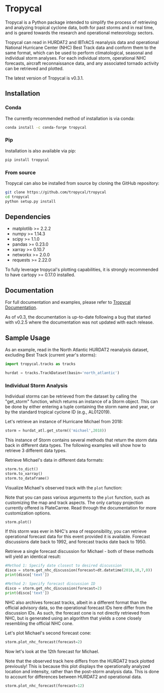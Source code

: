 # Tropycal
Tropycal is a Python package intended to simplify the process of retrieving and analyzing tropical cyclone data, both for past storms and in real time, and is geared towards the research and operational meteorology sectors.

Tropycal can read in HURDAT2 and IBTrACS reanalysis data and operational National Hurricane Center (NHC) Best Track data and conform them to the same format, which can be used to perform climatological, seasonal and individual storm analyses. For each individual storm, operational NHC forecasts, aircraft reconnaissance data, and any associated tornado activity can be retrieved and plotted.

The latest version of Tropycal is v0.3.1.

## Installation


### Conda

The currently recommended method of installation is via conda:

```sh
conda install -c conda-forge tropycal
```

### Pip

Installation is also available via pip:

```sh
pip install tropycal
```

### From source

Tropycal can also be installed from source by cloning the GitHub repository:

```sh
git clone https://github.com/tropycal/tropycal
cd tropycal
python setup.py install
```

## Dependencies
- matplotlib >= 2.2.2
- numpy >= 1.14.3
- scipy >= 1.1.0
- pandas >= 0.23.0
- xarray >= 0.10.7
- networkx >= 2.0.0
- requests >= 2.22.0

To fully leverage tropycal's plotting capabilities, it is strongly recommended to have cartopy >= 0.17.0 installed.

## Documentation
For full documentation and examples, please refer to [Tropycal Documentation](https://tropycal.github.io/tropycal/).

As of v0.3, the documentation is up-to-date following a bug that started with v0.2.5 where the documentation was not updated with each release.

## Sample Usage
As an example, read in the North Atlantic HURDAT2 reanalysis dataset, excluding Best Track (current year's storms):

```python
import tropycal.tracks as tracks

hurdat = tracks.TrackDataset(basin='north_atlantic')
```

### Individual Storm Analysis

Individual storms can be retrieved from the dataset by calling the "get_storm" function, which returns an instance of a Storm object. This can be done by either entering a tuple containing the storm name and year, or by the standard tropical cyclone ID (e.g., AL012019).

Let's retrieve an instance of Hurricane Michael from 2018:

```python
storm = hurdat_atl.get_storm(('michael',2018))
```

This instance of Storm contains several methods that return the storm data back in different data types. The following examples will show how to retrieve 3 different data types.

Retrieve Michael's data in different data formats:

```python
storm.to_dict()
storm.to_xarray()
storm.to_dataframe()
```

Visualize Michael's observed track with the `plot` function:

Note that you can pass various arguments to the `plot` function, such as customizing the map and track aspects. The only cartopy projection currently offered is PlateCarree. Read through the documentation for more customization options.

```python
storm.plot()
```

If this storm was ever in NHC's area of responsibility, you can retrieve operational forecast data for this event provided it is available. Forecast discussions date back to 1992, and forecast tracks date back to 1950.

Retrieve a single forecast discussion for Michael - both of these methods will yield an identical result:

```python
#Method 1: Specify date closest to desired discussion
disco = storm.get_nhc_discussion(forecast=dt.datetime(2018,10,7,0))
print(disco['text'])

#Method 2: Specify forecast discussion ID
disco = storm.get_nhc_discussion(forecast=2)
print(disco['text'])
```

NHC also archives forecast tracks, albeit in a different format than the official advisory data, so the operational forecast IDs here differ from the discussion IDs. As such, the forecast cone is not directly retrieved from NHC, but is generated using an algorithm that yields a cone closely resembling the official NHC cone.

Let's plot Michael's second forecast cone:

```python
storm.plot_nhc_forecast(forecast=2)
```

Now let's look at the 12th forecast for Michael.

Note that the observed track here differs from the HURDAT2 track plotted previously! This is because this plot displays the operationally analyzed location and intensity, rather than the post-storm analysis data. This is done to account for differences between HURDAT2 and operational data.

```python
storm.plot_nhc_forecast(forecast=12)
```
